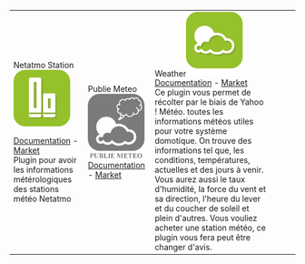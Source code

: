 | | | | | | |
|--- | --- | --- | --- | --- | ---
|Netatmo Station<img src="netatmoWeather/netatmoWeather_icon.png" width="100" /><br>[Documentation](netatmoWeather/index.md) - [Market](https://market.jeedom.com/index.php?v=d&p=market_display&id=133)<br/>Plugin pour avoir les informations métérologiques des stations météo Netatmo|Publie Meteo<img src="publiemeteo/publiemeteo_icon.png" width="100" /><br>[Documentation](publiemeteo/index.md) - [Market](https://market.jeedom.com/index.php?v=d&p=market_display&id=2318)<br/>|Weather<img src="weather/weather_icon.png" width="100" /><br>[Documentation](weather/index.md) - [Market](https://market.jeedom.com/index.php?v=d&p=market_display&id=7)<br/>Ce plugin vous permet de récolter par le biais de Yahoo ! Météo. toutes les informations météos utiles pour votre système domotique. On trouve des informations tel que, les conditions, températures,  actuelles et des jours à venir. Vous aurez aussi le taux d'humidité, la force du vent et sa direction, l'heure du lever et du coucher de soleil et plein d'autres. Vous vouliez acheter une station météo, ce plugin vous fera peut être changer d'avis.